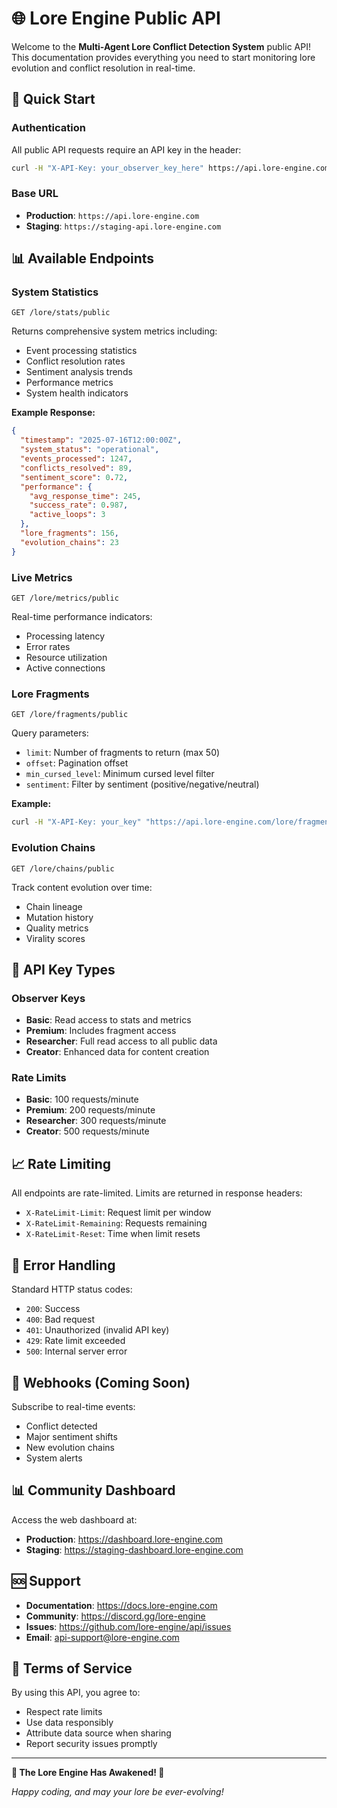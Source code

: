 # 🌐 Lore Engine Public API

Welcome to the **Multi-Agent Lore Conflict Detection System** public API! This documentation provides everything you need to start monitoring lore evolution and conflict resolution in real-time.

## 🚀 Quick Start

### Authentication
All public API requests require an API key in the header:
```bash
curl -H "X-API-Key: your_observer_key_here" https://api.lore-engine.com/lore/stats/public
```

### Base URL
- **Production**: `https://api.lore-engine.com`
- **Staging**: `https://staging-api.lore-engine.com`

## 📊 Available Endpoints

### System Statistics
```
GET /lore/stats/public
```

Returns comprehensive system metrics including:
- Event processing statistics
- Conflict resolution rates
- Sentiment analysis trends
- Performance metrics
- System health indicators

**Example Response:**
```json
{
  "timestamp": "2025-07-16T12:00:00Z",
  "system_status": "operational",
  "events_processed": 1247,
  "conflicts_resolved": 89,
  "sentiment_score": 0.72,
  "performance": {
    "avg_response_time": 245,
    "success_rate": 0.987,
    "active_loops": 3
  },
  "lore_fragments": 156,
  "evolution_chains": 23
}
```

### Live Metrics
```
GET /lore/metrics/public
```

Real-time performance indicators:
- Processing latency
- Error rates
- Resource utilization
- Active connections

### Lore Fragments
```
GET /lore/fragments/public
```

Query parameters:
- `limit`: Number of fragments to return (max 50)
- `offset`: Pagination offset
- `min_cursed_level`: Minimum cursed level filter
- `sentiment`: Filter by sentiment (positive/negative/neutral)

**Example:**
```bash
curl -H "X-API-Key: your_key" "https://api.lore-engine.com/lore/fragments/public?limit=10&min_cursed_level=5"
```

### Evolution Chains
```
GET /lore/chains/public
```

Track content evolution over time:
- Chain lineage
- Mutation history
- Quality metrics
- Virality scores

## 🔐 API Key Types

### Observer Keys
- **Basic**: Read access to stats and metrics
- **Premium**: Includes fragment access
- **Researcher**: Full read access to all public data
- **Creator**: Enhanced data for content creation

### Rate Limits
- **Basic**: 100 requests/minute
- **Premium**: 200 requests/minute
- **Researcher**: 300 requests/minute
- **Creator**: 500 requests/minute

## 📈 Rate Limiting

All endpoints are rate-limited. Limits are returned in response headers:
- `X-RateLimit-Limit`: Request limit per window
- `X-RateLimit-Remaining`: Requests remaining
- `X-RateLimit-Reset`: Time when limit resets

## 🚨 Error Handling

Standard HTTP status codes:
- `200`: Success
- `400`: Bad request
- `401`: Unauthorized (invalid API key)
- `429`: Rate limit exceeded
- `500`: Internal server error

## 🔄 Webhooks (Coming Soon)

Subscribe to real-time events:
- Conflict detected
- Major sentiment shifts
- New evolution chains
- System alerts

## 📊 Community Dashboard

Access the web dashboard at:
- **Production**: https://dashboard.lore-engine.com
- **Staging**: https://staging-dashboard.lore-engine.com

## 🆘 Support

- **Documentation**: https://docs.lore-engine.com
- **Community**: https://discord.gg/lore-engine
- **Issues**: https://github.com/lore-engine/api/issues
- **Email**: api-support@lore-engine.com

## 📜 Terms of Service

By using this API, you agree to:
- Respect rate limits
- Use data responsibly
- Attribute data source when sharing
- Report security issues promptly

---

**🔮 The Lore Engine Has Awakened! 🔮**

*Happy coding, and may your lore be ever-evolving!*
